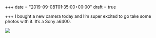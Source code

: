 +++
date = "2019-09-08T01:35:00+00:00"
draft = true

+++
I bought a new camera today and I’m super excited to go take some photos with it. It’s a Sony a6400. 

![](/uploads/B99B4EF2-FB2B-4475-9612-8E0AF0856C1C.jpeg)